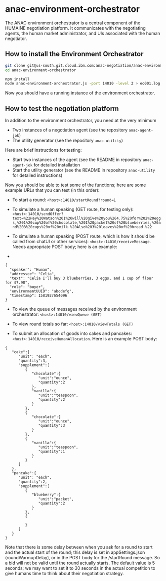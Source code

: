 # anac-environment-orchestrator
The ANAC environment orchestrator is a central component of the HUMAINE negotiation platform. It communicates with the negotiating agents, the human market administrator, and UIs associated with the human negotiator.

How to install the Environment Orchestrator
----

```sh
git clone git@us-south.git.cloud.ibm.com:anac-negotiation/anac-environment-orchestrator.git
cd anac-environment-orchestrator
```

```sh
npm install
node anac-environment-orchestrator.js -port 14010 -level 2 > eo001.log &
```

Now you should have a running instance of the environment orchestrator.

How to test the negotiation platform
----

In addition to the environment orchestrator, you need at the very minimum
- Two instances of a negotiation agent (see the repository `anac-agent-jok`)
- The utility generator (see the repository `anac-utility`)

Here are brief instructions for testing:
- Start two instances of the agent (see the README in repository `anac-agent-jok` for detailed installation
- Start the utility generator (see the README in repository `anac-utility` for detailed instructions)

Now you should be able to test some of the functions; here are some example URLs
that you can test (in this order):

- To start a round: `<host>:14010/startRound?round=1`

- To simulate a human speaking (GET route, for testing only): `<host>:14010/sendOffer?text=%22Hey%20Watson%20I%20will%20give%20you%204.75%20for%202%20eggs,%201%20cup%20of%20chocolate,%201%20packet%20of%20blueberries,%20and%208%20cups%20of%20milk.%20Also%203%20loaves%20of%20bread.%22`

- To simulate a human speaking (POST route, which is how it should be called from chatUI or other services): `<host>:14010/receiveMessage`. Needs appropriate POST body; here is an example:
- 
```
{
  "speaker": "Human",
  "addressee": "Celia",
  "text": "Celia I'll buy 3 blueberries, 3 eggs, and 1 cup of flour for $7.98",
  "role": "buyer",
  "environmentUUID": "abcdefg",
  "timestamp": 1581927654096
}
```

- To view the queue of messages received by the environment orchestrator: `<host>:14010/viewQueue (GET)`

- To view round totals so far: `<host>:14010/viewTotals (GET)`

- To submit an allocation of goods into cakes and pancakes: `<host>:14010/receiveHumanAllocation`. Here is an example POST body:

```
{
   "cake":{
      "unit": "each",
      "quantity":3,
      "supplement":[
         {
            "chocolate":{
               "unit":"ounce",
               "quantity":2
            },
            "vanilla":{
               "unit":"teaspoon",
               "quantity":2
            }
         },
         {
            "chocolate":{
               "unit":"ounce",
               "quantity":3
            }
         },
         {
            "vanilla":{
               "unit":"teaspoon",
               "quantity":1
            }
         }
      ]
   },
   "pancake":{
      "unit": "each",
      "quantity":2,
      "supplement":[
         {
            "blueberry":{
               "unit":"packet",
               "quantity":2
            }
         },
         {

         }
      ]
   }
}
```

Note that there is some delay between when you ask for a round to start and the actual start of the round; this delay is set in appSettings.json (roundWarmupDelay), or in the POST body for the /startRound message. So a bid will not be valid until the round actually starts. The default value is 5 seconds; we may want to set it to 30 seconds in the actual competition to give humans time to think about their negotiation strategy. 